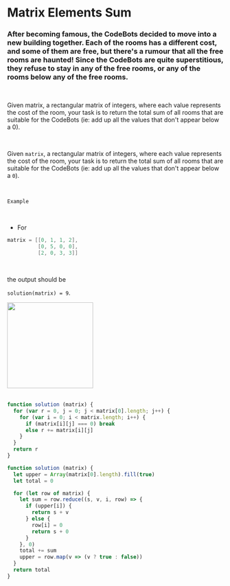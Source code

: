 # Matrix Elements Sum

### After becoming famous, the CodeBots decided to move into a new building together. Each of the rooms has a different cost, and some of them are free, but there's a rumour that all the free rooms are haunted! Since the CodeBots are quite superstitious, they refuse to stay in any of the free rooms, **or any of the rooms below any of the free rooms**.

<br />

Given matrix, a rectangular matrix of integers, where each value represents the cost of the room, your task is to return the total sum of all rooms that are suitable for the CodeBots (ie: add up all 
the values that don't appear below a 0).

<br />


Given `matrix`, a rectangular matrix of integers, where each value represents the cost of the room, your task is to return the total sum of all rooms that are suitable for the CodeBots (ie: add up all the values that don't appear below a `0`).

<br />


`Example`

<br />

-   For

```go
matrix = [[0, 1, 1, 2], 
          [0, 5, 0, 0], 
          [2, 0, 3, 3]]
```

<br />

the output should be

`solution(matrix) = 9`.
<br />

<img src="https://codesignal.s3.amazonaws.com/tasks/matrixElementsSum/img/example1.png?_tm=1624661706824" style='width: 200px'/>

<br />

<br />



```javascript
function solution (matrix) {
  for (var r = 0, j = 0; j < matrix[0].length; j++) {
    for (var i = 0; i < matrix.length; i++) {
      if (matrix[i][j] === 0) break
      else r += matrix[i][j]
    }
  }
  return r
}
```

```javascript
function solution (matrix) {
  let upper = Array(matrix[0].length).fill(true)
  let total = 0

  for (let row of matrix) {
    let sum = row.reduce((s, v, i, row) => {
      if (upper[i]) {
        return s + v
      } else {
        row[i] = 0
        return s + 0
      }
    }, 0)
    total += sum
    upper = row.map(v => (v ? true : false))
  }
  return total
}
```


